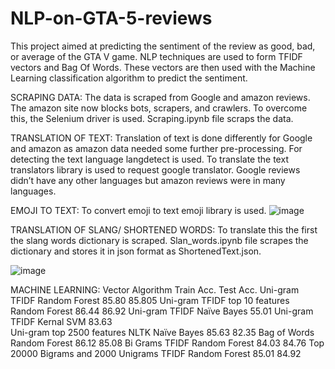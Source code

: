 # NLP-on-GTA-5-reviews
This project aimed at predicting the sentiment of the review as good, bad, or average of the GTA V game. NLP techniques are used to form TFIDF vectors and  Bag Of Words. These vectors are then used with the Machine Learning classification algorithm to predict the sentiment.


SCRAPING DATA: The data is scraped from Google and amazon reviews. The amazon site now blocks bots, scrapers, and crawlers. To overcome this, the Selenium driver is used. Scraping.ipynb file scraps the data.

TRANSLATION OF TEXT: Translation of text is done differently for Google and amazon as amazon data needed some further pre-processing. For detecting the text language langdetect is used. To translate the text translators library is used to request google translator. Google reviews didn’t have any other languages but amazon reviews were in many languages.

EMOJI TO TEXT: To convert emoji to text emoji library is used.
![image](https://user-images.githubusercontent.com/47523576/236010751-04d2e495-779d-4d12-89c3-11c3c001b159.png)


TRANSLATION OF SLANG/ SHORTENED WORDS: To translate this the first the slang words dictionary is scraped. Slan_words.ipynb file scrapes the dictionary and stores it in json format as ShortenedText.json. 

![image](https://user-images.githubusercontent.com/47523576/236007320-f052d84b-6ddb-4121-875b-267dd8026f79.png)

MACHINE LEARNING:
Vector	                                  Algorithm	       Train Acc.	Test Acc.
Uni-gram TFIDF	                          Random Forest	   85.80	    85.805
Uni-gram TFIDF top 10 features	          Random Forest	   86.44	    86.92
Uni-gram TFIDF	                          Naïve Bayes		   55.01
Uni-gram TFIDF	                          Kernal SVM	     83.63	
Uni-gram top 2500 features	              NLTK Naïve Bayes 85.63	    82.35
Bag of Words	                            Random Forest	   86.12	    85.08
Bi Grams TFIDF	                          Random Forest	   84.03	    84.76
Top 20000 Bigrams and 2000 Unigrams TFIDF	Random Forest	   85.01	    84.92

